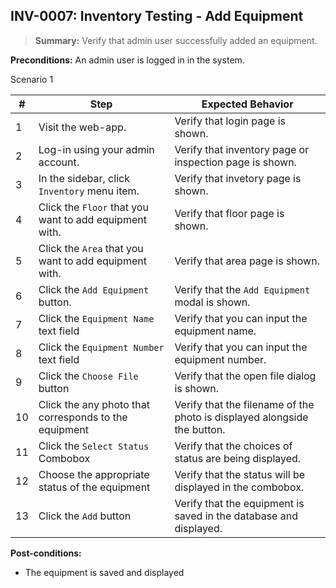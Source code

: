 ## **INV-0007:** Inventory Testing - Add Equipment  

> **Summary:** Verify that admin user successfully added an equipment.  <br>

**Preconditions:** An admin user is logged in in the system.

Scenario 1 

 | \# | Step | Expected Behavior | 
 |----|------|-------------------| 
 |  1 |  Visit the web-app.    | Verify that login page is shown.  | 
 |  2 |  Log-in using your admin account.   | Verify that inventory page or inspection page is shown.   | 
 |  3 |  In the sidebar, click `Inventory` menu item.   | Verify that invetory page is shown.   |
 |  4 |  Click the `Floor` that you want to add equipment with.   | Verify that floor page  is  shown.   |  
 |  5 |  Click the `Area` that you want to add equipment with.   | Verify that area page  is  shown.   |
 |  6 |  Click the `Add Equipment ` button.   | Verify that the `Add Equipment` modal is shown.   |  
 |  7 | Click the `Equipment Name` text field   | Verify that you can input the equipment name.   |  
 |  8 | Click the `Equipment Number` text field   | Verify that you can input the equipment number.   |
 |  9 | Click the `Choose File` button | Verify that the open file dialog is shown. |
 |  10| Click the any photo that corresponds to the equipment | Verify that the filename of the photo is displayed alongside the button. |
 |  11| Click the `Select Status` Combobox | Verify that the choices of status are being displayed. |
 |  12| Choose the appropriate status of the equipment | Verify that the status will be displayed in the combobox. |
 |  13 | Click the `Add` button | Verify that the equipment is saved in the database and displayed. |

**Post-conditions:**  

 - The equipment is saved and displayed
